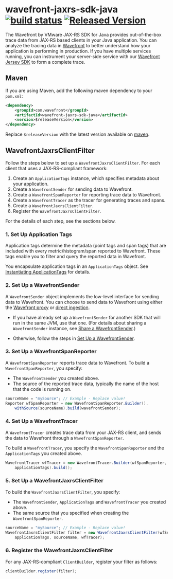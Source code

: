 # wavefront-jaxrs-sdk-java [![build status][ci-img]][ci] [![Released Version][maven-img]][maven]

The Wavefront by VMware JAX-RS SDK for Java provides out-of-the-box trace data from JAX-RS based clients in your Java application. You can analyze the tracing data in [Wavefront](https://www.wavefront.com/) to better understand how your application is performing in production. If you have multiple services running, you can instrument your server-side service with our [Wavefront Jersey SDK](https://github.com/wavefrontHQ/wavefront-jersey-sdk-java) to form a complete trace.

## Maven

If you are using Maven, add the following maven dependency to your `pom.xml`:

```xml
<dependency>
    <groupId>com.wavefront</groupId>
    <artifactId>wavefront-jaxrs-sdk-java</artifactId>
    <version>$releaseVersion</version>
</dependency>
```

Replace `$releaseVersion` with the latest version available on [maven](http://search.maven.org/#search%7Cga%7C1%7Cwavefront-jaxrs-sdk-jvm).

## WavefrontJaxrsClientFilter

Follow the steps below to set up a `WavefrontJaxrsClientFilter`. For each client that uses a JAX-RS-compliant framework:

1. Create an `ApplicationTags` instance, which specifies metadata about your application.
2. Create a `WavefrontSender` for sending data to Wavefront.
3. Create a `WavefrontSpanReporter` for reporting trace data to Wavefront.
4. Create a `WavefrontTracer` as the tracer for generating traces and spans.
5. Create a `WavefrontJaxrsClientFilter`.
6. Register the `WavefrontJaxrsClientFilter`.

For the details of each step, see the sections below.

### 1. Set Up Application Tags

Application tags determine the metadata (point tags and span tags) that are included with every metric/histogram/span reported to Wavefront. These tags enable you to filter and query the reported data in Wavefront.

You encapsulate application tags in an `ApplicationTags` object. See [Instantiating ApplicationTags](https://github.com/wavefrontHQ/wavefront-sdk-java/blob/master/docs/apptags.md) for details.

### 2. Set Up a WavefrontSender

A `WavefrontSender` object implements the low-level interface for sending data to Wavefront. You can choose to send data to Wavefront using either the [Wavefront proxy](https://docs.wavefront.com/proxies.html) or [direct ingestion](https://docs.wavefront.com/direct_ingestion.html).

* If you have already set up a `WavefrontSender` for another SDK that will run in the same JVM, use that one.  (For details about sharing a `WavefrontSender` instance, see [Share a WavefrontSender](https://github.com/wavefrontHQ/wavefront-sdk-java/blob/master/docs/sender.md#share-a-wavefrontsender).)

* Otherwise, follow the steps in [Set Up a WavefrontSender](https://github.com/wavefrontHQ/wavefront-sdk-java/blob/master/docs/sender.md#set-up-a-wavefrontsender).


### 3. Set Up a WavefrontSpanReporter

A `WavefrontSpanReporter` reports trace data to Wavefront.
To build a `WavefrontSpanReporter`, you specify:
* The `WavefrontSender` you created above.
* The source of the reported trace data, typically the name of the host that the code is running on.

```java
sourceName = "mySource"; // Example - Replace value!
Reporter wfSpanReporter = new WavefrontSpanReporter.Builder().
    withSource(sourceName).build(wavefrontSender);
```

### 4. Set Up a WavefrontTracer

A `WavefrontTracer` creates trace data from your JAX-RS client, and sends the data to Wavefront through a `WavefrontSpanReporter`.

To build a `WavefrontTracer`, you specify the `WavefrontSpanReporter` and the `ApplicationTags` you created above.

```Java
WavefrontTracer wfTracer = new WavefrontTracer.Builder(wfSpanReporter,   
    applicationTags).build();
```

### 5. Set Up a WavefrontJaxrsClientFilter

To build the `WavefrontJaxrsClientFilter`, you specify:
* The `WavefrontSender`, `ApplicationTags` and `WavefrontTracer` you created above.
* The same source that you specified when creating the `WavefrontSpanReporter`.

```Java
sourceName = "mySource"; // Example - Replace value!
WavefrontJaxrsClientFilter filter = new WavefrontJaxrsClientFilter(wfSender,  
    applicationTags, sourceName, wfTracer);
```

### 6. Register the WavefrontJaxrsClientFilter

For any JAX-RS-compliant `ClientBuilder`, register your filter as follows:

```Java
clientBuilder.register(filter);
```

[ci-img]: https://travis-ci.com/wavefrontHQ/wavefront-jaxrs-sdk-java.svg?branch=master
[ci]: https://travis-ci.com/wavefrontHQ/wavefront-jaxrs-sdk-java
[maven-img]: https://img.shields.io/maven-central/v/com.wavefront/wavefront-jaxrs-sdk-java.svg?maxAge=604800
[maven]: http://search.maven.org/#search%7Cga%7C1%7Cwavefront-jaxrs-sdk-java
